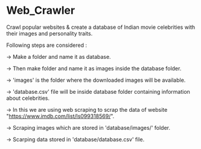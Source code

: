 # Web_Crawler
Crawl popular websites &amp; create a database of Indian movie celebrities with their images and personality traits.

Following steps are considered :

  -> Make a folder and name it as database.

  -> Then make folder and name it as images inside the database folder.

  -> 'images' is the folder where the downloaded images will be available.

  -> 'database.csv' file will be inside database folder containing information about celebrities.

  -> In this we are using web scraping to scrap the data of website "https://www.imdb.com/list/ls099318569/".

  -> Scraping images which are stored in 'database/images/' folder.

  -> Scarping data stored in 'database/database.csv' file.
